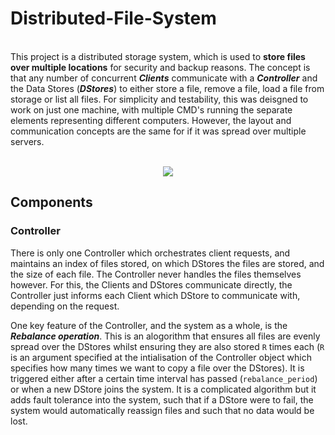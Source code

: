 # Distributed-File-System


<br/>This project is a distributed storage system, which is used to **store files over multiple locations** for security and backup reasons. 
The concept is that any number of concurrent _**Clients**_ communicate with a _**Controller**_ and the Data Stores (_**DStores**_) to either store a file, remove a file, load a file from storage or list all files.
For simplicity and testability, this was deisgned to work on just one machine, with multiple CMD's running the separate elements representing different computers.
However, the layout and communication concepts are the same for if it was spread over multiple servers.

<p align="center">
  <br/>
<img src="https://github.com/oranbramble/Distributed-File-System/assets/56357864/18f6fba9-d74a-4164-8b69-6a81f6069f8d">
</p>

## Components

### Controller

There is only one Controller which orchestrates client requests, and maintains an index of files stored, on which DStores the files are stored, and the size of each file. The Controller never handles the files themselves however. For this, the Clients and DStores communicate directly, the Controller just informs each Client which DStore to communicate with, depending on the request. 

One key feature of the Controller, and the system as a whole, is the _**Rebalance operation**_. This is an alogorithm that ensures all files are evenly spread over the DStores whilst ensuring they are also stored `R` times each (`R` is an argument specified at the intialisation of the Controller object which specifies how many times we want to copy a file over the DStores). It is triggered either after a certain time interval has passed (`rebalance_period`) or when a new DStore joins the system. It is a complicated algorithm but it adds fault tolerance into the system, such that if a DStore were to fail, the system would automatically reassign files and such that no data would be lost.

